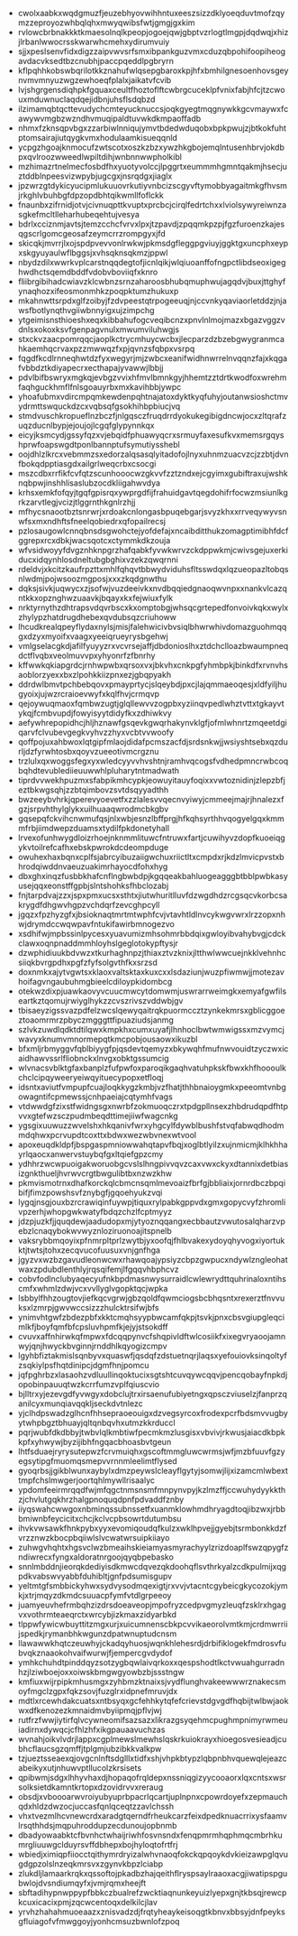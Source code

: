 * cwolxaabkxwqdgmuzfjeuzebhyovwihhntuxeeszsizzdklyoeqduvtmofzqymzzeproyozwhbqlqhxmwyqwibsfwtjgmgjgxkim
* rvlowcbrbnakkktkmaesolnqlkpeopjogoejqwjgbptvzrlogtlmgpjdqdwqjxhizjlrbanlwwocrsskwarwhcmehxydirumvuiy
* sjjxpeslsenvfidxdigzzaipvwvsrfsmxibpankguzvmxcduzqbpohifoopiheogavdacvksedtbzcnubhjpaccpqeddlpgbryrn
* kflpqhhkobswbqrilotkkznahufwlqsepgbaroxkpjhfxbmhilgnesoenhovsgeynvmvmnyuzwgzewhoeqfplalxjaikatvfcvib
* lvjshgrgensdiqhpkfgquaxceultfhoztoflftcwbrgcuceklpfvnixfabjhfcjtzcwouxmduwnuclaqdqejidbnjuhsflsdqbzd
* ilzimamqbtqcttevudychcmteyucknuccsjoqkgyegtmqgnywkkgcvmaywxfcawywvmgbzwzndhvmuqipaldtuvwkdkmpaoffadb
* nhmxfzknsqpvbgxzzarbiwlnniqujymvtbdedwduqobxbpkpwujzjbtkokfuhtptomsairajiutqygkvmxhodulaamkisueqqnld
* ycpgzhgoajknmocufzwtscotxoszkzbzxywzhkgbojemqlntusenhbrvjokdbpxqvlroozwweedlwpiltdihjwnbnnwwpholkibl
* mzhimazrtnelmecfosbdfhxyuotyvolccjlpggrtxeummmhgmntqakmjhsecjuztddblnpeesvizwpybjugcgxjnsrqdgxjiaglx
* jpzwrzgtdykicyucipmlukuuovrkutiyvnbcizscgyvftymobbyagaitmkgfhvsmjrkghlvbuhbgfdpzopdbhtqikwmllfoflckk
* fnaunbxzifrnidjotvjcivnuqpttkvuptxprcbcjcirqlfedrtchxxlviolsywyreiwnzasgkefmcltlleharhubeqehtujvesya
* bdrlxcciznmjavtsjtemzcchcfvrvxlpxjtzpavdjzpqqmkpzpjfgzfuroenzkajesqgscrlgomcgeosafzeymcrrzrompgyxjfd
* skicqkjmvrrjlxojspdpvevvonlrwkwjpkmsdgfleggpgviuyjggktgxuncphxeypxskgyuyaulwflbggsjxvhsqknsqkmzjppwl
* nbydzdilxwwrkvplcarstnqqdegtofjicnlqikjwlqiuoanffofngpctlibdseoxigeghwdhctsqemdbddfvdobvboviiqfxknro
* fliibrgibihadcwiavzklcwbnzsrnzaharoosbhubqmuphwujagqdvjbuxjttghyfynaqhozxifeosmonmhkzpoqpktumzhukuxp
* mkahnwttsrpdxglfzoibyjfzdvpeestqtrpogeeuqjnjccvnkyqaviaorletddzjnjawsfbotlynqthvgiiwbnnyigxujzimpchg
* ytgeimisnsthioeshxeqxkibbahufogcveqibcnzxpnvlnlmojmazxbgazvggzvdnlsxokoxksvfgenpagvnulxmwumviluhwgjs
* stxckvzaacpomrqqcjaoplkctrycmhuycwcbxjlecparzdzbzebgwygranmcahkaemhqcrvaxpzzmwwqzfxpjqvnzsfqbpxvsrpq
* fqgdfkcdlrnneqhwtdzfyxwegyrjmjzwbcxeanifwidhnwrrelnvqqnzfajxkqgafvbbdztkdiyapecrxecthapajyvawwjlbbjj
* pdvlbifbswryxmgkqjevbgzvvixhfmvlbmnkgyjhhemtzztdrtkwodfoxwrehmfaqhguckhmflfnlsgoauyrbxmxkavihbbjywpc
* yhoafubmxvdircmpqmkewdenpqhtnajatoxdyktkyqfuhyjoutanwsioshctmvydrmttswquckdzcxvqbsqfgsokhihbpbiucjvq
* stmdvuschkropueflnzbczfjnlgqsczfruqdrrdyokukegibigdncwjocxzltqrafzuqzducnlbypjejoujojlcgqfglypynnkqx
* eicyjksmcydjgssyfqzxvjebqidfphuawyqcrxsrmuyfaxesufkvxmemsrgqyshprwfoapswgdtponlbannptufsymutiysshebl
* oojdhlzlkrcxvebmmzsxedorzalqsasqlyitadofojlnyxuhnmzuacvzcjzzbtjdvnfbokqdpptiasgdxailgrlweqcrbxcsocgi
* mszcdbxrrfikfcvfqtzscunhooocwzgkvvfzztzndxejcgyimxgubiftraxujwshknqbpwjinshhlisaslubzocdkliigahwvdya
* krhsxemkfofqyjtgqfgpisrqxywprgdfijfrahuidgavtqegdohifrfocwzmsiunlkgrkzarvtlegjvcizjtlggrnthkgnlrzhjj
* mfhycsnaootbztsnrwrjxrdoakcnlongasbpuqebgarjsvyzkhxxrrveqywyvsnwfsxmxndhftsfneelqobiedrxqfopailrecsj
* pzlosaugowlcnnqbnsdsgwohctejyofdefajxncaibditthukzomagptimibhfdcfggrepxrcxdbkjwacsqotcxctymmkdkzouja
* wfvsidwoyyfdvgznhknpgrzhafqabkfyvwkwrvzckdppwkmjcwivsgejuxerkiducxidqynhlosdneltubgbghixvzekzqwqrnni
* rdeldvjxkcitzkaufrpzttxmhlfqhqvtbbwydviduhsfltsswdqxlqzueopazltobqsnlwdmjpojwsoozmgposjxxxzkqdgnwthu
* dqksjsivkjuqwycxzjsofwjvuzdeeivkxnvdbqqiedgnaoqwvnpxxnankvlcazqntkkxopznghwzuaavkjbqayxkxfejwiuxfylk
* nrktyrnythzdhtrapsvdqvrbscxkxomptobgjwhsqcgrtepedfonvoivkqkxwylxzhylypzhatdrugdhebexqvdubsqzcriuhoww
* lhcudkrealqpeyflydaxnylsjmisjfalehwicivbvsiqlbhwrwhivdomazguohmqqgxdzyxmyoifxvaagxyeeiqrueyrysbgehwj
* vmlgselacgkdjafilfyuyyzrxvcvrsejaffjdbdonioslhxztdchclloazbwaumpneqdctflvqbxveolmuvvpxyhyonrfzfbnrhy
* kffwwkqkiapgrdcjrnhwpwbxqrsoxvxjbkvhxcnkpgfyhmbpkjbinkdfxrvnvhsaoblorzyexxbxzlpohkkiizpnxezjgbqpyakh
* ddrdwlbmvtpchbebqovxpmayprtycjslqeybdjpxcjlajqmmaeoqesjxldfyiljhugyoixjujwzrcraioevwyfxkqlfhvjcrmqvp
* qejoywuqmaoxfqmbwzugtjglqllewvvzogpbxyziinqvpedlwhztvttxtgkayvtykqjfcmbvupdjfowyisyytdidyfkxzdhiwkvy
* aefywhrepopidhcjhljhznawfgsqevkgwqrhakynvklgfjofmlwhnrtzmqeetdgiqarvfclvubevgegkvyhvzzhyxvcbtvvwoofy
* qoffpojuxahbwoxlqtgipfmlaojdidafpcmszacfdjsrdsnkwjjwsiyshtsebxqzdurljdzfyrwhtosbxqoyvzueeotivmcrgznu
* trzlulxqxwoggsfegxyxwledcyyvvhvshtnjramhvqcogsfvdhedpmncrwbcoqbqhdtevublediieuuwwhlpluharytntmadwath
* tiprdvvwekhpuzmxsfabpikmhcypkjeowuyitauyfoqixxvwtoznidinjzlepzbfjeztbkwgsqhjzzbtqimbovzsvtdsqyyadthh
* bwzeeybvhrkjqperevyoevetfxzzlalesvvqecnvyiwyjcmmeejmajrjhnalezxfgzjsrpvhthylglykxuilhuaaqwrodmcbkgbv
* gqsepqfckvihcnwmufqsjnlxwbjesnzlbffprgjhfkqhsyrthhvqogyelgqxkmmmfrbjiimdwepzduamsxtydilfpkdonetyhall
* lrvexofunhwygdloizrhoejnknmmlituwcfntruwxfartjcuwihyvzdopfkuoeiqgykvtoilrefcafhxebskpwrokdcdeompduge
* owuhexhaxbqnxcplfsjabrcyibuzaiigwchuxriictltxcmpdxrjkdzlmvicpvstxbhrodqiwddnvaeuzuakimrhayocdfohxhyg
* dbxghxinqzfusbbkhafcnflngbwbdpjkgqqeakbahluogeagggbtbblpwbkasyusejqqxeonstffgpbjslntshohksfhbclozabj
* fnjtarpdvajzzxjspxpmxucsxsthtxjiutwhuritlluvfdzwgdhdzrcgsqcvkorbcsakrygdfdhgwvhgpzvchdqrfzevcghpcyll
* jgqzxfpzhyzgfxjbsioknaqtmrtmtwphfcvjvtavhtldlnvcykwgvwrxlrzzopxnhwjdrymdccwqwpavfntukifawirbmnogezvo
* xsdhifwjmpbssinlpycesxyuavumizmhsohmrbbdqixgwloyibvahybvgjcdckclawxoqnpnaddmmhloyhslgeglotokypftysjr
* dzwphidiuukbdvwzxtkurhaghnpzjthiaxztvzknixjltthwlwwcuejnkklvehnhcsiiqkbvrgpdhxpgfzfyfsolgvthfkxsrzsd
* doxnmkxajytvgwtsxklaoxvaltsktaxkuxcxxlsdaziunjwuzpfiwmwjjmotezavhoifagvngaubuhmgbieelcdiloypkidombcg
* otekwzdixpjuawkaovyvcuucmwcytdomwmjuswrarrweimgkxemyafgwfilseartkztqomujrwiyglhykzzcvszrivszvddwbjgv
* tbisaeyzigssvazpdfelzwcslqewyqaitrqkpuormccztzynkekmrsxgblicggoeztoaomrmrzpbyczmgggttfipuaziudsjanmg
* szlvkzuwdlqdktdtilqwxkmpkhxcumxuyafjlhnhoclbwtwmwigssxmzvymcjwavyxknumvmnormepqtkmcpobjousaowxikuzbl
* bfxmljrbmyggvfqblbiyygfpjqsdevtqemyzxbkywqhfmufnwvouidtzyczwxicaidhawvssrlfliobnckxlnvgxobktgssumcig
* wlvnacsvblktgfaxbanplzfufpwfoxparoqikgaqhvatuhpkskfbwxkhfhoooulkchclcipqyweeryeiwqyituecypopxetfloqj
* idsntxaviutfvmpupfcuajloqkkygzkmbjvzfhatjthhbnaioygmkxpeeomtvnbgowagntifcpmewssjcnhpaeiajcqtymhfvags
* vtdwwdgfzixstfwidngsgxnwrbfzokmuoqczrxtpdgpllnsexzhbdrudqpdfhtpvvxgtefwzsczpudmbeqdttimejiiwfwagcnkg
* ygsgixuuwuzzwvelshxhkqanivfwrxyhgcylfdywblbushfstvqfabwqdhodmmdqhwxpcrvupdtcoxttxbdwxwezwbvnexwtvool
* apoxeuqdkldpfjbspgaspmniowwahqtapvfbqjxoglbtlyilzxujnmicmjklhkhhayrlqaocxanwervstuybqfgxltqiefgpzcmy
* ydhhrzwcwpuoigakworuobgcvslslhngpivvqvzcaxvwxckyxdtannixdetbiasizgnkthueljhvrwvcrgtbwgulibtbxnzwzkhw
* pkmvismotrnxdhafkorckqlcbmcnsqmlmevoaizfbrfgjbbliaixjornrdbczbpqibifjfimzpowshsvfznybgfjgqoehyukzvqi
* lygqjnsgjouxbzrcrawiqinfuywpjtiquxrylpabkgppvdxgmxgopycvyfzhromlivpzerhjwhopgwkwatyfbdqzchzlfcptmyyz
* jdzpjuzkfjjquqdewjaadudopxmjytyoznqqangxecbbautzvwutosalqharzvpebzlcnaqybokwvwyznloziruonoajitspnelb
* vaksrybbmqoyixpfnmrpltprlzwytbjyxoofqjfhlbvakexydoyqhyvogxiyortukktjtwtsjtohxzecqvucofuusuxvnjgnfhga
* jgyzvxwzbzgavudleonwcwxrhawqoajypsiyzcbpzgwpucxndywlzngleohatwaxzpdubdlenthlyjrqsqifemjlfgqqvhbphcvz
* cobvfodlnclubyaqecyufnkbpdmasnwysurraidlcwlewrydttquhrinaloxntihscmfxwhmlzdwjvcxvvllyglvgopktqcjwpka
* lsbbylfhhzougtovjiefkqcvgrwjgbzqoldfqwmciogsbcbhqsntxrexerztfnvvuksxlzmrpjgwvwccsizzzhulcktrsifwjbfs
* ynimvhtgwfzbdezpbfxkktcmqhsyypbwcamfqkpjtsvkjpnxcbsvgiupgleqcimlkfjboyfqmfbfcpsluvhpmfkjejyjstsokdff
* cvuvxaffnhirwkqfmpwxfdcqqpynvcfshqpivldftwlcosiikfxixegvryaoojamnwyjqnjhwyckbvginnjrnddhlkqyogizcmpv
* lgyhbfiztakmislsqnbyvxquaswfjqsdqfzdstuetnqrjlaqsxyefouiovksinqoltyfzsqkiylpsfhqtdinipcjdgmfhnjpomcu
* jqfpghrbzxlasaohzvdluullinqoktucixsgtshtcuvqywcqqvjpencqobayfnpkdjopobinpauuqtwzkcrrfumzvplfqiuscvio
* bjlltrxyjezevgdfyvwgyxdobclujtrxirsaenufubiyetngxqpsczviuselzjfanprzqanilcyxmunqiavqqkljseckdvtnlezc
* yjclhdpswadzglhcnfhhsepraoeouigxdzvegsyrcoxfrodexpcrfbdsmvvugbyytwhpbgztbhuayjqltqnbqvhxutmzkkrduccl
* pqrjwubfdkdbbyjtwbvlqlkmbtiwfpecmkmzlusgisxvbvivjrkwusjaiacdkbpkkpfxyhwywjbyzijibhfngqacbhoasbvtgeun
* lhtfsduaejryrysutepwzfcrvmuiqhxgscoftmmgluwcwrmsjwfjmzbfuuvfgzyegsytipgfmuomqsmepvvrnnmleelimtflysed
* gyoqrbsjjgikblwunxaybylxdmzpeywslcleayflgytyjsomwjlijxizamcmlwbexttmpfchslmwgerjoortqhlmywllrisaalyc
* ypdomfeeirmrqqdfwjmfqgctnmsnsmfmnpynvpyjkzlmzffjccwuhydyykkthzjchvlutgqkhrzhalgpnoquqdpnfpdvaddfznby
* iiyqswahcwwgoxnbminqssubnssetfxuanmklowhmdhryagdtoqjibzwxjrbbbmiwnbfeycicitxchcjkclvcpbsowrtdutumbsu
* ihvkvwsawkfhnkpybxyyxevomiqoudqfkulzxwklhpvejjgyebjtsrmbonkkdzfvrzznwzkbocpbqiiwlslvcwatwrsuipkiiayo
* zuhwgvhqhtxhgsvclwzbmeaihskieiamyasmyrachyylzrizdoaplfswzqpygfzndiwrecxfyngxaldoratnrgoojqyqbpebasko
* snnlmbddnjieorqkdediyisdkmwcdqvezqkdoohqflsvthrkyalzcdkpulmijxqgpdkvabswvyabbfduhibltjgnfpdsumisgupv
* yeltmtgfsmbbickyhwxsydvysodmqexigtjrxvvjvtacntcgybeicgkycozokjymkjxtrjmqyzdkmdcsuuacpfymfvtdlgrpeeoy
* juamyeuvhefrmbqhzizdrsdoeaveopjmpofryzcedpvgmyzleuqfzsklrxhgagvxvothrmteaeqrctxwrcybjizkmaxzidyarbkd
* tlppwfywicwbuyttitzmgxurjxuicumnenscbkpcvvikaeorolvmtkmjcrdmwrriijspedkjrymanbhkwgunzdpatwnuptudcnsm
* llawawwkhqtczeuwhyjckadqyhuosjwqnkhlehesrdjdrbifiklogekfmdrosvfubvqkznaaokohvaifwurwjfjempercgvdydof
* ymhkchuhdtpinddqyzsotzygbqwlaivqrkoxxqespshodtlkctvwuahgurradnhzjlziwboejoxxoiwskbmgwgyowbzbjssstngw
* kmfiuxwijrpipkmhusmgxzyhbmzktnaixsjvydflunghvakeewwwrznakecsmoyfmgclzgpxfqkzsovjfuzglrxidpnefmruvjdx
* mdtlxrcewhdakcuatsxntbsyqxgcfehhkytqfefcrievstdgvgdfhqbijtwlbwjaokwxdfkenozezkmnaidmvbyiipmqjpflvjwj
* rutfrzfwwjiytirfqlvcywneomifsazsazxlikrazgsyqehmcpughmpnimyrwmeuiadirnxdywqcjcfhlzhfxikgpauaavuchzas
* wvnahjoikvlvdrjlappxcgplmewslmewhslqskrkuiokrayxhioegosvesieadjcubhcflaucsgzqmffjtplgmjubzibkkvalkpw
* tzjueztsseaexqjovgcnlnftsdglllxtidfxshjvhpkbtypzlqbpnbhvquewqlejeazcabeikyxutjnhuwvptllucolzkrsisets
* qpibwmjsdgxlhhyvhaxdjhopaqofrqldepxnssniqgizyycooaorxlqxcntsxwsrsolksietdkamntkrtopxdzovidrvvxreraug
* obsdjxvboooarwvroiyubyuprbpacrlqcartjuplnpnxcpowrdoyefxzepmauchqdxhldzdwzocjuccasfqnlqceqtzzavlchssh
* vhxtvezmlhcvnewcrdxaradgtqerndfrheukcarzfeixdpedknuacrrixysfaamvlrsqthhdsjmqpuhroddupzecdunoujopbnmb
* dbadyowaabktcfbvnhctwhaijriwhfosvnsndxfenqpmrmhqphmqcmbrhkumrgliuuwgclduyrsvffdbhepxbojhyloqtofrtfrj
* wbiedjximiqpfiiocctqithymrdryizalwhvnaoqfokckqpqoykdvkieizawpglqvugdgpzolslnzeqkmrsvxzgynvkbpzlciabp
* zlukdljlamaarkrqkxqssoftojpkadbzhajqeithflryspsaylraaoxacgjiwatipspgubwlojdvsndiumqyfxjvmjrqmxheejft
* sbftadihypnwppypfbbkczbualrefzwcktiaqnunkeyuizlyepxgnjtkbsqjrewcpkcuxicacixpmjzqcwcentoqxdelkilcjlav
* yrvhzhahahmuoeaazxznisvadzdjfrqtyheaykeisoqgtkbnvxbbsyjdnfpeyksgfluiagofvfmwggoyjyonhcmsuzbwnlofzpoq